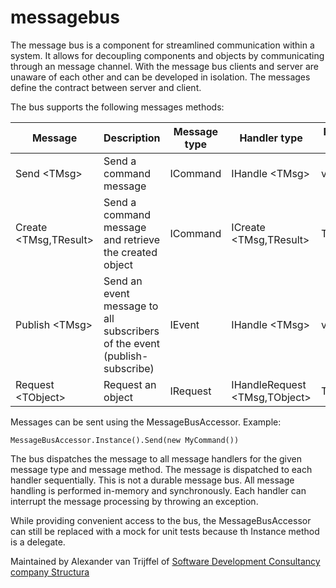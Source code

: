 messagebus
==========

The message bus is a component for streamlined communication within a system. It allows for decoupling components and objects by communicating through an message channel. With the message bus clients and server are unaware of each other and can be developed in isolation. The messages define the contract between server and client.

The bus supports the following messages methods:

Message | Description | Message type | Handler type | Return value
--- | --------------- | ----- | ----- | -----
Send &lt;TMsg>  | Send a command message | ICommand | IHandle &lt;TMsg> | void
Create &lt;TMsg,TResult> |  Send a command message and retrieve the created object | ICommand | ICreate &lt;TMsg,TResult> | TResult
Publish &lt;TMsg> | Send an event message to all subscribers of the event (publish-subscribe) | IEvent | IHandle &lt;TMsg> | void
Request &lt;TObject> | Request an object | IRequest | IHandleRequest &lt;TMsg,TObject>| TObject

Messages can be sent using the MessageBusAccessor. Example: 

```
MessageBusAccessor.Instance().Send(new MyCommand())
```

The bus dispatches the message to all message handlers for the given message type and message method. The message is dispatched to each handler sequentially. This is not a durable message bus. All message handling is performed in-memory and synchronously. Each handler can interrupt the message processing by throwing an exception.

While providing convenient access to the bus, the MessageBusAccessor can still be replaced with a mock for unit tests because th Instance method is a delegate.

Maintained by Alexander van Trijffel of [Software Development Consultancy company Structura](http://structura.ws)
